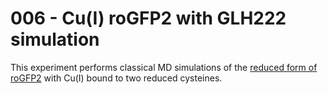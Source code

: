 # 006 - Cu(I) roGFP2 with GLH222 simulation

This experiment performs classical MD simulations of the [reduced form of roGFP2](../../methods/01-protocols/gfp-definitions.md#reduced-form) with Cu(I) bound to two reduced cysteines.
